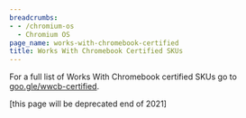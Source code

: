 ```yaml
---
breadcrumbs:
- - /chromium-os
  - Chromium OS
page_name: works-with-chromebook-certified
title: Works With Chromebook Certified SKUs
---
```


For a full list of Works With Chromebook certified SKUs go to
[goo.gle/wwcb-certified](http://goo.gle/wwcb-certified).

\[this page will be deprecated end of 2021\]
